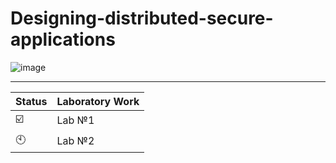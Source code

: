 # Designing-distributed-secure-applications
![image](https://user-images.githubusercontent.com/80954194/156148482-ccab6892-ba78-43c0-96a1-a619ec054e28.png)

_______________________________________________________________________________________________________________

Status | Laboratory Work
---|---
☑️| Lab №1
🕙| Lab №2
